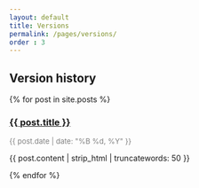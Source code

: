 ```yaml
---
layout: default
title: Versions
permalink: /pages/versions/
order : 3
---
```

## Version history

{% for post in site.posts %}
  <h3><a href="{{ post.url }}">{{ post.title }}</a></h3>
  <p><span style="color: grey; font-size: small;">{{ post.date | date: "%B %d, %Y" }}</span></p>
  <p>{{ post.content | strip_html | truncatewords: 50 }}</p>
{% endfor %}
